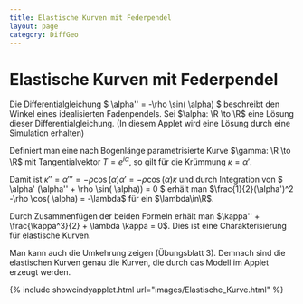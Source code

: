```yaml
---
title: Elastische Kurven mit Federpendel
layout: page
category: DiffGeo
---
```



# Elastische Kurven mit Federpendel

Die Differentialgleichung
$ \alpha'' = -\rho \sin( \alpha) $
beschreibt den Winkel eines idealisierten Fadenpendels. Sei $\alpha: \R \to \R$ eine Lösung dieser Differentialgleichung. (In diesem Applet wird eine Lösung durch eine Simulation erhalten)

Definiert man eine nach Bogenlänge parametrisierte Kurve $\gamma: \R \to \R$ mit Tangentialvektor $T = e^{i \alpha}$, so gilt für die Krümmung $\kappa = \alpha'$.

Damit ist $\kappa'' = \alpha''' = -\rho \cos( \alpha) \alpha' = -\rho \cos( \alpha) \kappa$ und durch Integration von $ \alpha' (\alpha'' + \rho \sin( \alpha)) = 0 $ erhält man
$\frac{1}{2}(\alpha')^2 -\rho \cos( \alpha) = -\lambda$ für ein $\lambda\in\R$.

Durch Zusammenfügen der beiden Formeln erhält man $\kappa'' + \frac{\kappa^3}{2} + \lambda \kappa = 0$. Dies ist eine Charakterisierung für elastische Kurven.

Man kann auch die Umkehrung zeigen (Übungsblatt 3). Demnach sind die elastischen Kurven genau die Kurven, die durch das Modell im Applet erzeugt werden.

{% include showcindyapplet.html url="images/Elastische_Kurve.html" %}

